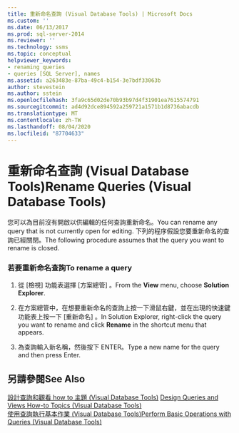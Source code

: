 ```yaml
---
title: 重新命名查詢 (Visual Database Tools) | Microsoft Docs
ms.custom: ''
ms.date: 06/13/2017
ms.prod: sql-server-2014
ms.reviewer: ''
ms.technology: ssms
ms.topic: conceptual
helpviewer_keywords:
- renaming queries
- queries [SQL Server], names
ms.assetid: a263483e-87ba-49c4-b154-3e7bdf33063b
author: stevestein
ms.author: sstein
ms.openlocfilehash: 3fa9c65d02de70b93b97d4f31901ea7615574791
ms.sourcegitcommit: ad4d92dce894592a259721a1571b1d8736abacdb
ms.translationtype: MT
ms.contentlocale: zh-TW
ms.lasthandoff: 08/04/2020
ms.locfileid: "87704633"
---
```

# <a name="rename-queries-visual-database-tools"></a><span data-ttu-id="626bf-102">重新命名查詢 (Visual Database Tools)</span><span class="sxs-lookup"><span data-stu-id="626bf-102">Rename Queries (Visual Database Tools)</span></span>
  <span data-ttu-id="626bf-103">您可以為目前沒有開啟以供編輯的任何查詢重新命名。</span><span class="sxs-lookup"><span data-stu-id="626bf-103">You can rename any query that is not currently open for editing.</span></span> <span data-ttu-id="626bf-104">下列的程序假設您要重新命名的查詢已經關閉。</span><span class="sxs-lookup"><span data-stu-id="626bf-104">The following procedure assumes that the query you want to rename is closed.</span></span>  
  
### <a name="to-rename-a-query"></a><span data-ttu-id="626bf-105">若要重新命名查詢</span><span class="sxs-lookup"><span data-stu-id="626bf-105">To rename a query</span></span>  
  
1.  <span data-ttu-id="626bf-106">從 [檢視]  功能表選擇 [方案總管]  。</span><span class="sxs-lookup"><span data-stu-id="626bf-106">From the **View** menu, choose **Solution Explorer**.</span></span>  
  
2.  <span data-ttu-id="626bf-107">在方案總管中，在想要重新命名的查詢上按一下滑鼠右鍵，並在出現的快速鍵功能表上按一下 [重新命名]  。</span><span class="sxs-lookup"><span data-stu-id="626bf-107">In Solution Explorer, right-click the query you want to rename and click **Rename** in the shortcut menu that appears.</span></span>  
  
3.  <span data-ttu-id="626bf-108">為查詢輸入新名稱，然後按下 ENTER。</span><span class="sxs-lookup"><span data-stu-id="626bf-108">Type a new name for the query and then press Enter.</span></span>  
  
## <a name="see-also"></a><span data-ttu-id="626bf-109">另請參閱</span><span class="sxs-lookup"><span data-stu-id="626bf-109">See Also</span></span>  
 <span data-ttu-id="626bf-110">[設計查詢和觀看 how to 主題 &#40;Visual Database Tools&#41;](visual-database-tools.md) </span><span class="sxs-lookup"><span data-stu-id="626bf-110">[Design Queries and Views How-to Topics &#40;Visual Database Tools&#41;](visual-database-tools.md) </span></span>  
 [<span data-ttu-id="626bf-111">使用查詢執行基本作業 &#40;Visual Database Tools&#41;</span><span class="sxs-lookup"><span data-stu-id="626bf-111">Perform Basic Operations with Queries &#40;Visual Database Tools&#41;</span></span>](perform-basic-operations-with-queries-visual-database-tools.md)  
  
  
